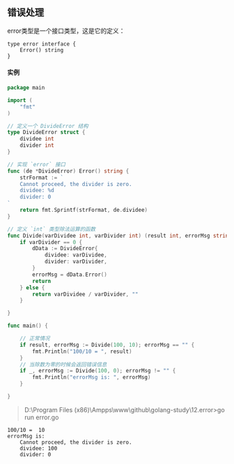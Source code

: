## 错误处理

error类型是一个接口类型，这是它的定义：

    type error interface {
        Error() string
    }
   
#### 实例

```go
package main

import (
	"fmt"
)

// 定义一个 DivideError 结构
type DivideError struct {
	dividee int
	divider int
}

// 实现 `error` 接口
func (de *DivideError) Error() string {
	strFormat := `
    Cannot proceed, the divider is zero.
    dividee: %d
    divider: 0
`
	return fmt.Sprintf(strFormat, de.dividee)
}

// 定义 `int` 类型除法运算的函数
func Divide(varDividee int, varDivider int) (result int, errorMsg string) {
	if varDivider == 0 {
		dData := DivideError{
			dividee: varDividee,
			divider: varDivider,
		}
		errorMsg = dData.Error()
		return
	} else {
		return varDividee / varDivider, ""
	}

}

func main() {

	// 正常情况
	if result, errorMsg := Divide(100, 10); errorMsg == "" {
		fmt.Println("100/10 = ", result)
	}
	// 当除数为零的时候会返回错误信息
	if _, errorMsg := Divide(100, 0); errorMsg != "" {
		fmt.Println("errorMsg is: ", errorMsg)
	}

}
```

> D:\Program Files (x86)\Ampps\www\github\golang-study\12.error>go run error.go

    100/10 =  10
    errorMsg is:
        Cannot proceed, the divider is zero.
        dividee: 100
        divider: 0
